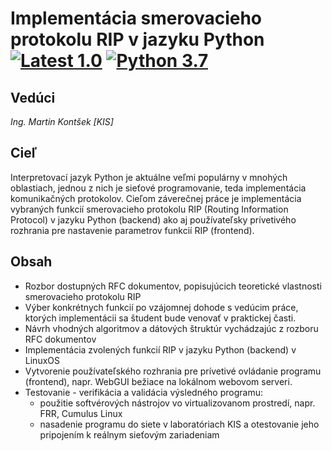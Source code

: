 
Implementácia smerovacieho protokolu RIP v jazyku Python
[![Latest 1.0](https://img.shields.io/badge/latest-v1.0-red.svg)]()
[![Python 3.7](https://img.shields.io/badge/python-v3.7-green.svg)](https://www.python.org/downloads/release/python-393/) 
===

## Vedúci
*Ing. Martin Kontšek [KIS]*

## Cieľ
Interpretovací jazyk Python je aktuálne veľmi populárny v mnohých oblastiach, jednou z nich je sieťové programovanie, teda implementácia komunikačných protokolov. Cieľom záverečnej práce je implementácia vybraných funkcií smerovacieho protokolu RIP (Routing Information Protocol) v jazyku Python (backend) ako aj používateľsky prívetivého rozhrania pre nastavenie parametrov funkcií RIP (frontend).

## Obsah
* Rozbor dostupných RFC dokumentov, popisujúcich teoretické vlastnosti smerovacieho protokolu RIP
* Výber konkrétnych funkcií po vzájomnej dohode s vedúcim práce, ktorých implementácii sa študent bude venovať v praktickej časti.
* Návrh vhodných algoritmov a dátových štruktúr vychádzajúc z rozboru RFC dokumentov
* Implementácia zvolených funkcií RIP v jazyku Python (backend) v LinuxOS
* Vytvorenie používateľského rozhrania pre prívetivé ovládanie programu (frontend), napr. WebGUI bežiace na lokálnom webovom serveri.
* Testovanie - verifikácia a validácia výsledného programu:
    - použitie softvérových nástrojov vo virtualizovanom prostredí, napr. FRR, Cumulus Linux
    - nasadenie programu do siete v laboratóriach KIS a otestovanie jeho pripojením k reálnym sieťovým zariadeniam
